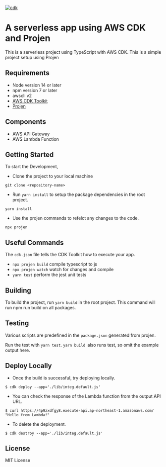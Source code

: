 [![cdk](https://img.shields.io/badge/built%20with-cdk-%23ec7211)](https://aws.amazon.com/cdk/)
# A serverless app using AWS CDK and Projen

This is a serverless project using TypeScript with AWS CDK.
This is a simple project setup using Projen

## Requirements

* Node version 14 or later
* npm version 7 or later
* awscli v2
* [AWS CDK Toolkit](https://aws.amazon.com/cdk/)
* [Projen](https://github.com/projen/projen)

## Components

* AWS API Gateway
* AWS Lambda Function

## Getting Started

To start the Development, 
* Clone the project to your local machine 
``` 
git clone <repository-name>
```

* Run `yarn install` to setup the package dependencies in the root project.
```
yarn install
```

* Use the projen commands to refelct any changes to the code.
```
npx projen
```

## Useful Commands
The `cdk.json` file tells the CDK Toolkit how to execute your app.

 * `npx projen build`   compile typescript to js
 * `npx projen watch`   watch for changes and compile
 * `yarn test`    perform the jest unit tests

## Building

To build the project, run `yarn build` in the root project. This command will run npm run build on all packages.

## Testing

Various scripts are predefined in the `package.json` generated from projen.

Run the test with `yarn test`.
`yarn build `also runs test, so omit the example output here.

## Deploy Locally

* Once the build is successful, try deploying locally.
```
$ cdk deploy --app='./lib/integ.default.js'
```

* You can check the response of the Lambda function from the output API URL.
```
$ curl https://4p9zxdfgy8.execute-api.ap-northeast-1.amazonaws.com/
"Hello from Lambda!"
```

* To delete  the deployment.
```
$ cdk destroy --app='./lib/integ.default.js'
```

## License

MIT License